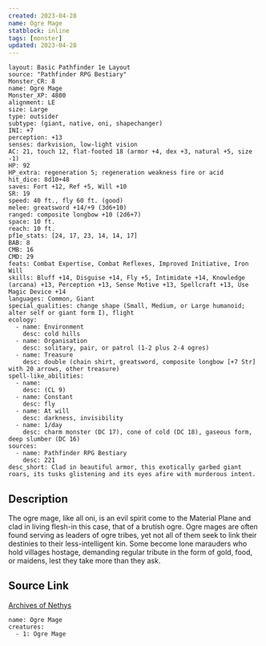 ```yaml
---
created: 2023-04-28
name: Ogre Mage
statblock: inline
tags: [monster]
updated: 2023-04-28
---
```

```statblock
layout: Basic Pathfinder 1e Layout
source: "Pathfinder RPG Bestiary"
Monster_CR: 8
name: Ogre Mage
Monster_XP: 4800
alignment: LE
size: Large
type: outsider
subtype: (giant, native, oni, shapechanger)
INI: +7
perception: +13
senses: darkvision, low-light vision
AC: 21, touch 12, flat-footed 18 (armor +4, dex +3, natural +5, size -1)
HP: 92
HP_extra: regeneration 5; regeneration weakness fire or acid
hit_dice: 8d10+48
saves: Fort +12, Ref +5, Will +10
SR: 19
speed: 40 ft., fly 60 ft. (good)
melee: greatsword +14/+9 (3d6+10)
ranged: composite longbow +10 (2d6+7)
space: 10 ft.
reach: 10 ft.
pf1e_stats: [24, 17, 23, 14, 14, 17]
BAB: 8
CMB: 16
CMD: 29
feats: Combat Expertise, Combat Reflexes, Improved Initiative, Iron Will
skills: Bluff +14, Disguise +14, Fly +5, Intimidate +14, Knowledge (arcana) +13, Perception +13, Sense Motive +13, Spellcraft +13, Use Magic Device +14
languages: Common, Giant
special_qualities: change shape (Small, Medium, or Large humanoid; alter self or giant form I), flight
ecology:
  - name: Environment
    desc: cold hills
  - name: Organisation
    desc: solitary, pair, or patrol (1-2 plus 2-4 ogres)
  - name: Treasure
    desc: double (chain shirt, greatsword, composite longbow [+7 Str] with 20 arrows, other treasure)
spell-like_abilities:
  - name:
    desc: (CL 9)
  - name: Constant
    desc: fly
  - name: At will
    desc: darkness, invisibility
  - name: 1/day
    desc: charm monster (DC 17), cone of cold (DC 18), gaseous form, deep slumber (DC 16)
sources:
  - name: Pathfinder RPG Bestiary
    desc: 221
desc_short: Clad in beautiful armor, this exotically garbed giant roars, its tusks glistening and its eyes afire with murderous intent.
```
## Description
The ogre mage, like all oni, is an evil spirit come to the Material Plane and clad in living flesh-in this case, that of a brutish ogre. Ogre mages are often found serving as leaders of ogre tribes, yet not all of them seek to link their destinies to their less-intelligent kin. Some become lone marauders who hold villages hostage, demanding regular tribute in the form of gold, food, or maidens, lest they take more than they ask.
## Source Link
[Archives of Nethys](https://aonprd.com/MonsterDisplay.aspx?ItemName=Ogre%20Mage)
```encounter-table
name: Ogre Mage
creatures:
  - 1: Ogre Mage
```
